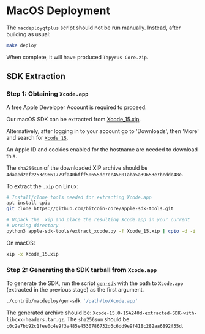 # MacOS Deployment

The `macdeployqtplus` script should not be run manually. Instead, after building as usual:

```bash
make deploy
```

When complete, it will have produced `Tapyrus-Core.zip`.

## SDK Extraction

### Step 1: Obtaining `Xcode.app`

A free Apple Developer Account is required to proceed.

Our macOS SDK can be extracted from
[Xcode_15.xip](https://download.developer.apple.com/Developer_Tools/Xcode_15/Xcode_15.xip).

Alternatively, after logging in to your account go to 'Downloads', then 'More'
and search for [`Xcode 15`](https://developer.apple.com/download/all/?q=Xcode%2015).

An Apple ID and cookies enabled for the hostname are needed to download this.

The `sha256sum` of the downloaded XIP archive should be `4daaed2ef2253c9661779fa40bfff50655dc7ec45801aba5a39653e7bcdde48e`.

To extract the `.xip` on Linux:

```bash
# Install/clone tools needed for extracting Xcode.app
apt install cpio
git clone https://github.com/bitcoin-core/apple-sdk-tools.git

# Unpack the .xip and place the resulting Xcode.app in your current
# working directory
python3 apple-sdk-tools/extract_xcode.py -f Xcode_15.xip | cpio -d -i
```

On macOS:

```bash
xip -x Xcode_15.xip
```

### Step 2: Generating the SDK tarball from `Xcode.app`

To generate the SDK, run the script [`gen-sdk`](./gen-sdk) with the
path to `Xcode.app` (extracted in the previous stage) as the first argument.

```bash
./contrib/macdeploy/gen-sdk '/path/to/Xcode.app'
```

The generated archive should be: `Xcode-15.0-15A240d-extracted-SDK-with-libcxx-headers.tar.gz`.
The `sha256sum` should be `c0c2e7bb92c1fee0c4e9f3a485e4530786732d6c6dd9e9f418c282aa6892f55d`.
